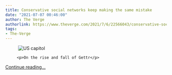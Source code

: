 ```yaml
---
title: Conservative social networks keep making the same mistake
date: "2021-07-07 00:46:00"
author: The Verge
authorlink: https://www.theverge.com/2021/7/6/22566043/conservative-social-networks-keep-making-the-same-mistake
tags:
- The-Verge
---
```

<figure>
      <img alt="US capitol" src="https://cdn.vox-cdn.com/thumbor/hX8I-wtDg9JIz1B9Eu5fxZZnUIw=/0x0:1020x680/1310x873/cdn.vox-cdn.com/uploads/chorus_image/image/69548863/us_capitol_5.1419979475.0.jpg" />
    </figure>


  		 <p>On the rise and fall of Gettr</p>
  <p>
    <a href="https://www.theverge.com/2021/7/6/22566043/conservative-social-networks-keep-making-the-same-mistake">Continue reading&hellip;</a>
  </p>